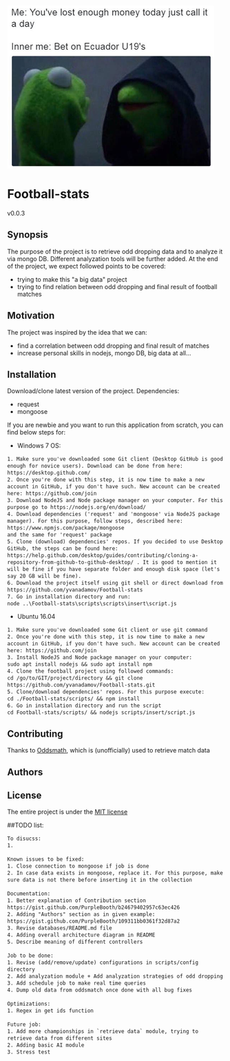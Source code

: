 ![](./pictures/projectHeader.png)

# Football-stats

v0.0.3

## Synopsis

The purpose of the project is to retrieve odd dropping data and to analyze it via mongo DB. Different analyzation tools will be further added. At the end of the project, we expect followed points to be covered:
- trying to make this "a big data" project
- trying to find relation between odd dropping and final result of football matches

## Motivation

The project was inspired by the idea that we can:
- find a correlation between odd dropping and final result of matches
- increase personal skills in nodejs, mongo DB, big data at all...

## Installation

Download/clone latest version of the project.
Dependencies:
- request
- mongoose

If you are newbie and you want to run this application from scratch, you can find below steps for:

* Windows 7 OS:

```
1. Make sure you've downloaded some Git client (Desktop GitHub is good enough for novice users). Download can be done from here: https://desktop.github.com/
2. Once you're done with this step, it is now time to make a new account in GitHub, if you don't have such. New account can be created here: https://github.com/join
3. Download NodeJS and Node package manager on your computer. For this purpose go to https://nodejs.org/en/download/
4. Download dependencies ('request' and 'mongoose' via NodeJS package manager). For this purpose, follow steps, described here:
https://www.npmjs.com/package/mongoose
and the same for 'request' package
5. Clone (download) dependencies' repos. If you decided to use Desktop GitHub, the steps can be found here: https://help.github.com/desktop/guides/contributing/cloning-a-repository-from-github-to-github-desktop/ . It is good to mention it will be fine if you have separate folder and enough disk space (let's say 20 GB will be fine). 
6. Download the project itself using git shell or direct download from https://github.com/yvanadamov/Football-stats
7. Go in installation directory and run:
node ..\Football-stats\scripts\scripts\insert\script.js
```
* Ubuntu 16.04
```
1. Make sure you've downloaded some Git client or use git command
2. Once you're done with this step, it is now time to make a new account in GitHub, if you don't have such. New account can be created here: https://github.com/join
3. Install NodeJS and Node package manager on your computer:
sudo apt install nodejs && sudo apt install npm
4. Clone the football project using followed commands:
cd /go/to/GIT/project/directory && git clone https://github.com/yvanadamov/Football-stats.git
5. Clone/download dependencies' repos. For this purpose execute: 
cd ./Football-stats/scripts/ && npm install
6. Go in installation directory and run the script
cd Football-stats/scripts/ && nodejs scripts/insert/script.js
```

## Contributing

Thanks to [Oddsmath](http://www.oddsmath.com/), which is (unofficially) used to retrieve match data

## Authors

## License

The entire project is under the [MIT license](http://opensource.org/licenses/mit-license.php)

##TODO list:

```
To disucss:
1. 

Known issues to be fixed:
1. Close connection to mongoose if job is done
2. In case data exists in mongoose, replace it. For this purpose, make sure data is not there before inserting it in the collection

Documentation: 
1. Better explanation of Contribution section https://gist.github.com/PurpleBooth/b24679402957c63ec426
2. Adding "Authors" section as in given example: https://gist.github.com/PurpleBooth/109311bb0361f32d87a2
3. Revise databases/README.md file
4. Adding overall architecture diagram in README
5. Describe meaning of different controllers

Job to be done:
1. Revise (add/remove/update) configurations in scripts/config directory
2. Add analyzation module + Add analyzation strategies of odd dropping
3. Add schedule job to make real time queries
4. Dump old data from oddsmatch once done with all bug fixes

Optimizations:
1. Regex in get ids function

Future job:
1. Add more championships in `retrieve data` module, trying to retrieve data from different sites
2. Adding basic AI module
3. Stress test
```
